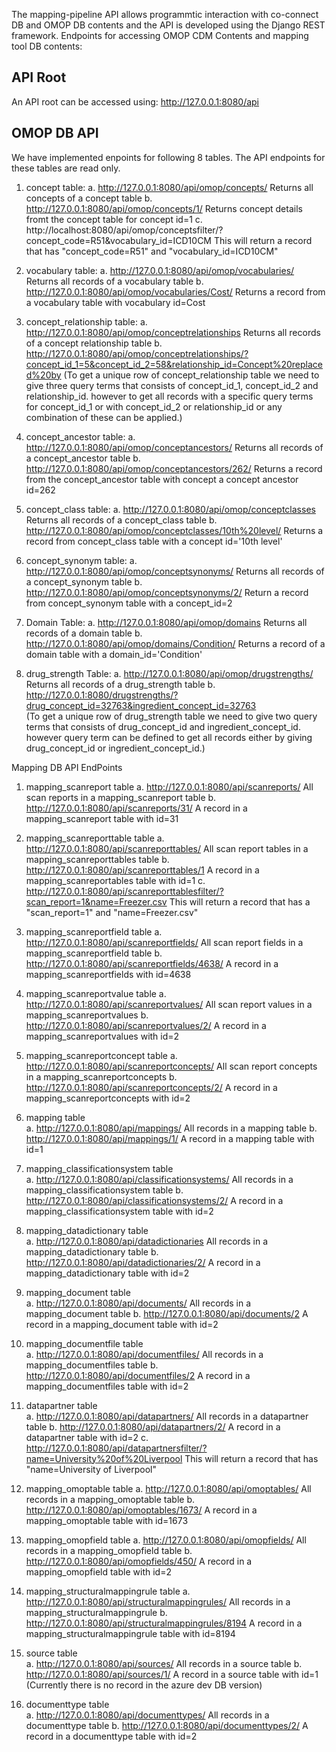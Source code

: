 The mapping-pipeline API allows programmtic interaction with co-connect DB and OMOP DB contents and the API is developed using the Django REST framework.  Endpoints for accessing OMOP CDM Contents and mapping tool DB contents:

## API Root
An API root can be accessed using: http://127.0.0.1:8080/api

## OMOP DB API 
We have implemented enpoints for following 8 tables. The API endpoints for these tables are read only. 

1.	concept table: 
	a.	http://127.0.0.1:8080/api/omop/concepts/         			Returns all concepts of a concept table
	b.	http://127.0.0.1:8080/api/omop/concepts/1/		 			Returns concept details fromt the concept table for concept id=1 
	c.	http://localhost:8080/api/omop/conceptsfilter/?concept_code=R51&vocabulary_id=ICD10CM
																	This will return a record that has "concept_code=R51" and "vocabulary_id=ICD10CM"
2.	vocabulary table: 
	a.	http://127.0.0.1:8080/api/omop/vocabularies/				Returns all records of a vocabulary table
	b.	http://127.0.0.1:8080/api/omop/vocabularies/Cost/			Returns a record from a vocabulary table with vocabulary id=Cost

3.	concept_relationship table: 
	a.	http://127.0.0.1:8080/api/omop/conceptrelationships			Returns all records of a concept relationship table
	b.	http://127.0.0.1:8080/api/omop/conceptrelationships/?concept_id_1=5&concept_id_2=58&relationship_id=Concept%20replaced%20by 
		(To get a unique row of concept_relationship table we need to give three query terms that consists of concept_id_1, concept_id_2 and relationship_id.
		however to get all records with a specific query terms for concept_id_1 or with concept_id_2 or relationship_id or any combination of these can be applied.)

4.	concept_ancestor table: 
	a.	http://127.0.0.1:8080/api/omop/conceptancestors/			Returns all records of a concept_ancestor table
	b.	http://127.0.0.1:8080/api/omop/conceptancestors/262/		Returns a record from the concept_ancestor table with concept a concept ancestor id=262
	
5.	concept_class table: 
	a.	http://127.0.0.1:8080/api/omop/conceptclasses				Returns all records of a concept_class table
	b.	http://127.0.0.1:8080/api/omop/conceptclasses/10th%20level/	Returns a record from concept_class table with a concept id='10th level'

6.	concept_synonym table: 
	a.	http://127.0.0.1:8080/api/omop/conceptsynonyms/				Returns all records of a concept_synonym table
	b.	http://127.0.0.1:8080/api/omop/conceptsynonyms/2/			Return a record from concept_synonym table with a concept_id=2
	
7.	Domain Table: 
	a.	http://127.0.0.1:8080/api/omop/domains						Returns all records of a domain table
	b.	http://127.0.0.1:8080/api/omop/domains/Condition/			Returns a record of a domain table with a domain_id='Condition'

8.	drug_strength Table: 
	a.	http://127.0.0.1:8080/api/omop/drugstrengths/				Returns all records of a drug_strength table
	b.	http://127.0.0.1:8080/drugstrengths/?drug_concept_id=32763&ingredient_concept_id=32763		
		(To get a unique row of drug_strength table we need to give two query terms that consists of drug_concept_id and ingredient_concept_id.
		however query term can be defined to get all records either by giving drug_concept_id or ingredient_concept_id.)
	
Mapping DB API EndPoints 

1.	mapping_scanreport table
	a.	http://127.0.0.1:8080/api/scanreports/				All scan reports in a mapping_scanreport table
	b.	http://127.0.0.1:8080/api/scanreports/31/			A record in a mapping_scanreport table with id=31
	
2.	mapping_scanreporttable table
	a.	http://127.0.0.1:8080/api/scanreporttables/			All scan report tables in a mapping_scanreporttables table
	b.	http://127.0.0.1:8080/api/scanreporttables/1		A record in a mapping_scanreportables table with id=1
	c.	http://127.0.0.1:8080/api/scanreporttablesfilter/?scan_report=1&name=Freezer.csv
															This will return a record that has a "scan_report=1" and "name=Freezer.csv"

3.	mapping_scanreportfield table
	a.	http://127.0.0.1:8080/api/scanreportfields/			All scan report fields in a mapping_scanreportfield table
	b.	http://127.0.0.1:8080/api/scanreportfields/4638/	A record in a mapping_scanreportfields with id=4638 

4.	mapping_scanreportvalue table
	a.	http://127.0.0.1:8080/api/scanreportvalues/			All scan report values in a mapping_scanreportvalues
	b.	http://127.0.0.1:8080/api/scanreportvalues/2/		A record in a mapping_scanreportvalues with id=2

5.	mapping_scanreportconcept table	
	a.	http://127.0.0.1:8080/api/scanreportconcepts/		All scan report concepts in a mapping_scanreportconcepts
	b.	http://127.0.0.1:8080/api/scanreportconcepts/2/		A record in a mapping_scanreportconcepts with id=2
	
6.	mapping table	
	a.	http://127.0.0.1:8080/api/mappings/					All records in a mapping table
	b.	http://127.0.0.1:8080/api/mappings/1/				A record in a mapping table with id=1

7.	mapping_classificationsystem table	
	a.	http://127.0.0.1:8080/api/classificationsystems/	All records in a mapping_classificationsystem table
	b.	http://127.0.0.1:8080/api/classificationsystems/2/	A record in a mapping_classificationsystem table with id=2

8.	mapping_datadictionary table	
	a.	http://127.0.0.1:8080/api/datadictionaries			All records in a mapping_datadictionary table
	b.	http://127.0.0.1:8080/api/datadictionaries/2/		A record in a mapping_datadictionary table with id=2

9.	mapping_document table	
	a.	http://127.0.0.1:8080/api/documents/				All records in a mapping_document table
	b.	http://127.0.0.1:8080/api/documents/2				A record in a mapping_document table with id=2

10.	mapping_documentfile table	
	a.	http://127.0.0.1:8080/api/documentfiles/			All records in a mapping_documentfiles table
	b.	http://127.0.0.1:8080/api/documentfiles/2			A record in a mapping_documentfiles table with id=2

11.	datapartner table	
	a.	http://127.0.0.1:8080/api/datapartners/				All records in a datapartner table
	b.	http://127.0.0.1:8080/api/datapartners/2/			A record in a datapartner table with id=2
	c.  http://127.0.0.1:8080/api/datapartnersfilter/?name=University%20of%20Liverpool
															This will return a record that has "name=University of Liverpool"

12.	mapping_omoptable table	
	a.	http://127.0.0.1:8080/api/omoptables/				All records in a mapping_omoptable table
	b.	http://127.0.0.1:8080/api/omoptables/1673/			A record in a mapping_omoptable table with id=1673

13.	mapping_omopfield table	
	a.	http://127.0.0.1:8080/api/omopfields/				All records in a mapping_omopfield table
	b.	http://127.0.0.1:8080/api/omopfields/450/			A record in a mapping_omopfield table with id=2

14.	mapping_structuralmappingrule table	
	a.	http://127.0.0.1:8080/api/structuralmappingrules/		All records in a mapping_structuralmappingrule
	b.	http://127.0.0.1:8080/api/structuralmappingrules/8194	A record in a mapping_structuralmappingrule table with id=8194	
	
15.	source table	
	a.	http://127.0.0.1:8080/api/sources/					All records in a source table
	b.	http://127.0.0.1:8080/api/sources/1/				A record in a source table with id=1   (Currently there is no record in the azure dev DB version)
		
16.	documenttype table	
	a.	http://127.0.0.1:8080/api/documenttypes/			All records in a documenttype table
	b.	http://127.0.0.1:8080/api/documenttypes/2/			A record in a documenttype table with id=2
	
